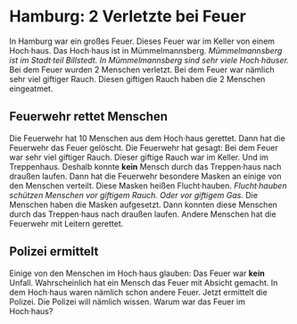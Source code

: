 # Hamburg: 2 Verletzte bei Feuer

In Hamburg war ein großes Feuer. Dieses Feuer war im Keller von einem Hoch·haus. Das Hoch·haus ist in Mümmelmannsberg. 
*Mümmelmannsberg ist im Stadt·teil Billstedt.* 
*In Mümmelmannsberg sind sehr viele Hoch·häuser.* Bei dem Feuer wurden 2 Menschen verletzt. Bei dem Feuer war nämlich sehr viel giftiger Rauch. Diesen giftigen Rauch haben die 2 Menschen eingeatmet. 

## Feuerwehr rettet Menschen
Die Feuerwehr hat 10 Menschen aus dem Hoch·haus gerettet. Dann hat die Feuerwehr das Feuer gelöscht. Die Feuerwehr hat gesagt: Bei dem Feuer war sehr viel giftiger Rauch. Dieser giftige Rauch war im Keller. Und im Treppenhaus. Deshalb konnte **kein** Mensch durch das Treppen·haus nach draußen laufen. Dann hat die Feuerwehr besondere Masken an einige von den Menschen verteilt. Diese Masken heißen Flucht·hauben. 
*Flucht·hauben schützen Menschen vor giftigem Rauch.* 
*Oder vor giftigem Gas.* Die Menschen haben die Masken aufgesetzt. Dann konnten diese Menschen durch das Treppen·haus nach draußen laufen. Andere Menschen hat die Feuerwehr mit Leitern gerettet. 

## Polizei ermittelt
Einige von den Menschen im Hoch·haus glauben: Das Feuer war **kein** Unfall. Wahrscheinlich hat ein Mensch das Feuer mit Absicht gemacht. In dem Hoch·haus waren nämlich schon andere Feuer. Jetzt ermittelt die Polizei. Die Polizei will nämlich wissen. Warum war das Feuer im Hoch·haus? 
